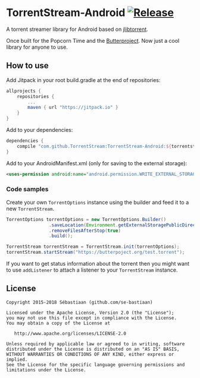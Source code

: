 TorrentStream-Android [![Release](https://jitpack.io/v/TorrentStream/TorrentStream-Android.svg)](https://jitpack.io/#TorrentStream/TorrentStream-Android)
======

A torrent streamer library for Android based on [jlibtorrent](https://github.com/frostwire/frostwire-jlibtorrent).

Once built for the Popcorn Time and the [Butterproject](https://github.com/butterproject/butter-android). Now just a cool library for anyone to use.

## How to use

Add Jitpack in your root build.gradle at the end of repositories:
```groovy
allprojects {
    repositories {
        ...
        maven { url "https://jitpack.io" }
    }
}
```

Add to your dependencies:

```groovy
dependencies {
    compile "com.github.TorrentStream:TorrentStream-Android:${torrentstreamVersion}"
}
```

Add to your AndroidManifest.xml (only for saving to the external storage):

```xml
<uses-permission android:name="android.permission.WRITE_EXTERNAL_STORAGE"/>
```

### Code samples

Create your own `TorrentOptions` instance using the builder and feed it to a new `TorrentStream`.

```java
TorrentOptions torrentOptions = new TorrentOptions.Builder()
                .saveLocation(Environment.getExternalStoragePublicDirectory(Environment.DIRECTORY_DOWNLOADS))
                .removeFilesAfterStop(true)
                .build();

TorrentStream torrentStream = TorrentStream.init(torrentOptions);
torrentStream.startStream("https://butterpoject.org/test.torrent");
```

If you want to get status information about the torrent then you might want to use `addListener` to attach a listener to your `TorrentStream` instance.

## License

    Copyright 2015-2018 Sébastiaan (github.com/se-bastiaan)

    Licensed under the Apache License, Version 2.0 (the "License");
    you may not use this file except in compliance with the License.
    You may obtain a copy of the License at

       http://www.apache.org/licenses/LICENSE-2.0

    Unless required by applicable law or agreed to in writing, software
    distributed under the License is distributed on an "AS IS" BASIS,
    WITHOUT WARRANTIES OR CONDITIONS OF ANY KIND, either express or implied.
    See the License for the specific language governing permissions and
    limitations under the License.
